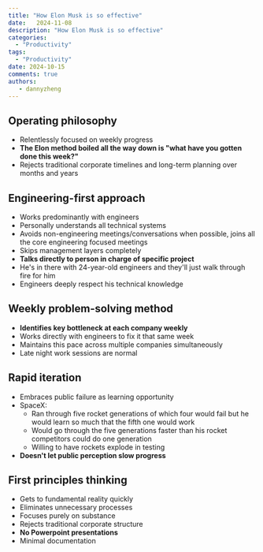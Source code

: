```yaml
---
title: "How Elon Musk is so effective"
date:   2024-11-08 
description: "How Elon Musk is so effective"
categories:
  - "Productivity"
tags:
  - "Productivity"
date: 2024-10-15
comments: true
authors:
   - dannyzheng
---
```

## Operating philosophy

- Relentlessly focused on weekly progress
- **The Elon method boiled all the way down is "what have you gotten done this week?"**
- Rejects traditional corporate timelines and long-term planning over months and years

## Engineering-first approach

- Works predominantly with engineers
- Personally understands all technical systems
- Avoids non-engineering meetings/conversations when possible, joins all the core engineering focused meetings
- Skips management layers completely
- **Talks directly to person in charge of specific project**
- He's in there with 24-year-old engineers and they'll just walk through fire for him
- Engineers deeply respect his technical knowledge
<!-- more -->
## Weekly problem-solving method

- **Identifies key bottleneck at each company weekly**
- Works directly with engineers to fix it that same week
- Maintains this pace across multiple companies simultaneously
- Late night work sessions are normal

## Rapid iteration

- Embraces public failure as learning opportunity
- SpaceX:
    - Ran through five rocket generations of which four would fail but he would learn so much that the fifth one would work
    - Would go through the five generations faster than his rocket competitors could do one generation
    - Willing to have rockets explode in testing
- **Doesn't let public perception slow progress**

## First principles thinking

- Gets to fundamental reality quickly
- Eliminates unnecessary processes
- Focuses purely on substance
- Rejects traditional corporate structure
- **No Powerpoint presentations**
- Minimal documentation

